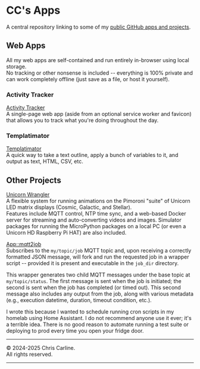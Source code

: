 # CC's Apps

A central repository linking to some of my [public GitHub apps and projects](https://github.com/seesee/).

## Web Apps

All my web apps are self-contained and run entirely in-browser using local storage.  
No tracking or other nonsense is included -- everything is 100% private and can work completely offline (just save as a file, or host it yourself).
 
### Activity Tracker

[Activity Tracker](https://seesee.github.io/apps/activity-tracker/)  
A single-page web app (aside from an optional service worker and favicon) that allows you to track what you're doing throughout the day.

### Templatimator

[Templatimator](https://seesee.github.io/apps/templatimator/)  
A quick way to take a text outline, apply a bunch of variables to it, and output as text, HTML, CSV, etc.

## Other Projects

[Unicorn Wrangler](https://github.com/seesee/unicorn_wrangler/)  
A flexible system for running animations on the Pimoroni "suite" of Unicorn LED matrix displays (Cosmic, Galactic, and Stellar).  
Features include MQTT control, NTP time sync, and a web-based Docker server for streaming and auto-converting videos and images. Simulator packages for running the MicroPython packages on a local PC (or even a Unicorn HD Raspberry Pi HAT) are also included.

[App::mqtt2job](https://github.com/seesee/App-mqtt2job/)  
Subscribes to the `my/topic/job` MQTT topic and, upon receiving a correctly formatted JSON message, will fork and run the requested job in a wrapper script -- provided it is present and executable in the `job_dir` directory.

This wrapper generates two child MQTT messages under the base topic at `my/topic/status`. The first message is sent when the job is initiated; the second is sent when the job has completed (or timed out). This second message also includes any output from the job, along with various metadata (e.g., execution datetime, duration, timeout condition, etc.).

I wrote this because I wanted to schedule running cron scripts in my homelab using Home Assistant. I do not recommend anyone use it ever; it's a terrible idea. There is no good reason to automate running a test suite or deploying to prod every time you open your fridge door.

----

&copy; 2024-2025 Chris Carline.  
All rights reserved.

----
